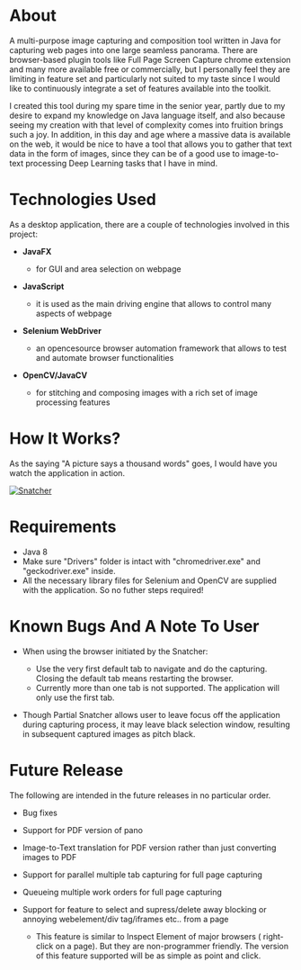 # About

  A multi-purpose image capturing and composition tool written in Java for capturing web pages into one large seamless panorama. There are browser-based plugin tools like Full Page Screen Capture chrome extension and many more available free or commercially, but I personally feel they are limiting in feature set and particularly not suited to my taste since I would like to continuously integrate a set of features available into the toolkit.

  I created this tool during my spare time in the senior year, partly due to my desire to expand my knowledge on Java language itself, and also because seeing my creation with that level of complexity comes into fruition brings such a joy. In addition, in this day and age where a massive data is available on the web, it would be nice to have a tool that allows you to gather that text data in the form of images, since they can be of a good use to image-to-text processing Deep Learning tasks that I have in mind. 



# Technologies Used

As a desktop application, there are a couple of technologies involved in this project:

- **JavaFX**
  - for GUI and area selection on webpage
  
- **JavaScript**
  - it is used as the main driving engine that allows to control many aspects of webpage
  
- **Selenium WebDriver**
  - an opencesource browser automation framework that allows to test and automate browser functionalities
  
- **OpenCV/JavaCV**
  - for stitching and composing images with a rich set of image processing features



# How It Works?

As the saying "A picture says a thousand words" goes, I would have you watch the application in action.

[![Snatcher](http://img.youtube.com/vi/yAPAQbPtAt4/0.jpg)](https://www.youtube.com/watch?v=yAPAQbPtAt4 "Snatcher")




# Requirements

- Java 8
- Make sure "Drivers" folder is intact with "chromedriver.exe" and "geckodriver.exe" inside.
- All the necessary library files for Selenium and OpenCV are supplied with the application. So no futher steps required!



# Known Bugs And A Note To User

- When using the browser initiated by the Snatcher:
  - Use the very first default tab to navigate and do the capturing. Closing the default tab means restarting the browser.
  - Currently more than one tab is not supported. The application will only use the first tab.
  
- Though Partial Snatcher allows user to leave focus off the application during capturing process, it may leave black selection         window, resulting in subsequent captured images as pitch black.



# Future Release

The following are intended in the future releases in no particular order.

- Bug fixes

- Support for PDF version of pano

- Image-to-Text translation for PDF version rather than just converting images to PDF

- Support for parallel multiple tab capturing for full page capturing

- Queueing multiple work orders for full page capturing

- Support for feature to select and supress/delete away blocking or annoying webelement/div tag/iframes etc.. from a page
  - This feature is similar to Inspect Element of major browsers ( right-click on a page). But they are non-programmer friendly. The version of this feature supported will be as simple as point and click.
